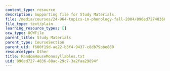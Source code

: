 ```yaml
---
content_type: resource
description: Supporting file for Study Materials.
file: /media/courses/24-964-topics-in-phonology-fall-2004/890ed727483688ac29c73a2faa29894f_RandomHouseMonosyllables.txt
file_type: text/plain
learning_resource_types: []
ocw_type: OCWFile
parent_title: Study Materials
parent_type: CourseSection
parent_uid: f600f19d-ae22-b3f4-9437-c8db79bbe880
resourcetype: Other
title: RandomHouseMonosyllables.txt
uid: 890ed727-4836-88ac-29c7-3a2faa29894f
---
```

